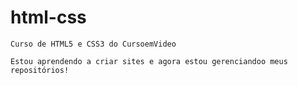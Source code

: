 # html-css
    Curso de HTML5 e CSS3 do CursoemVideo

    Estou aprendendo a criar sites e agora estou gerenciandoo meus repositórios!
